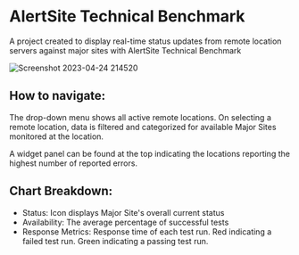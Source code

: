 # AlertSite Technical Benchmark 
A project created to display real-time status updates from remote location servers against major sites with AlertSite Technical Benchmark

![Screenshot 2023-04-24 214520](https://user-images.githubusercontent.com/28473506/234154667-d17e9f59-deba-45f0-98a8-2ca208f4b0c9.png)

## How to navigate: 

The drop-down menu shows all active remote locations. On selecting a remote location, data is filtered and categorized for available Major Sites monitored at the location. 

A widget panel can be found at the top indicating the locations reporting the highest number of reported errors. 

## Chart Breakdown: 
- Status: Icon displays Major Site's overall current status
- Availability: The average percentage of successful tests
- Response Metrics: Response time of each test run. Red indicating a failed test run. Green indicating a passing test run.
